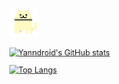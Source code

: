 ### <img src="https://github.com/Yanndroid/Yanndroid/blob/master/cats.gif" width="50" height="50" />

[![Yanndroid's GitHub stats](https://github-readme-stats.vercel.app/api?username=Yanndroid&text_color=ffffff&bg_color=0d1017&hide_border=true)](https://github.com/anuraghazra/github-readme-stats)


[![Top Langs](https://github-readme-stats.vercel.app/api/top-langs/?username=Yanndroid&layout=compact&text_color=ffffff&bg_color=0d1017&hide_border=true)](https://github.com/anuraghazra/github-readme-stats)

